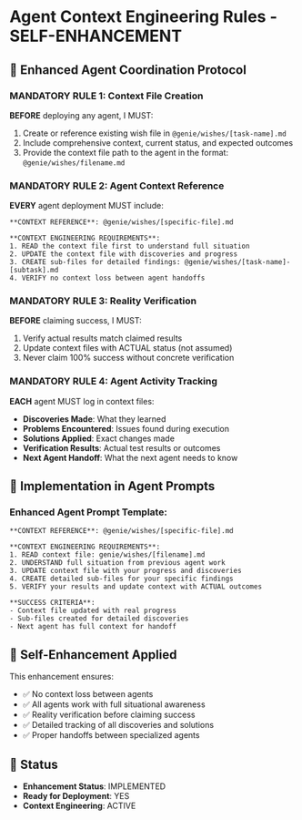 # Agent Context Engineering Rules - SELF-ENHANCEMENT

## 🧞 Enhanced Agent Coordination Protocol

### MANDATORY RULE 1: Context File Creation
**BEFORE** deploying any agent, I MUST:
1. Create or reference existing wish file in `@genie/wishes/[task-name].md`
2. Include comprehensive context, current status, and expected outcomes
3. Provide the context file path to the agent in the format: `@genie/wishes/filename.md`

### MANDATORY RULE 2: Agent Context Reference
**EVERY** agent deployment MUST include:
```
**CONTEXT REFERENCE**: @genie/wishes/[specific-file].md

**CONTEXT ENGINEERING REQUIREMENTS**:
1. READ the context file first to understand full situation
2. UPDATE the context file with discoveries and progress  
3. CREATE sub-files for detailed findings: @genie/wishes/[task-name]-[subtask].md
4. VERIFY no context loss between agent handoffs
```

### MANDATORY RULE 3: Reality Verification
**BEFORE** claiming success, I MUST:
1. Verify actual results match claimed results
2. Update context files with ACTUAL status (not assumed)
3. Never claim 100% success without concrete verification

### MANDATORY RULE 4: Agent Activity Tracking
**EACH** agent MUST log in context files:
- **Discoveries Made**: What they learned
- **Problems Encountered**: Issues found during execution
- **Solutions Applied**: Exact changes made
- **Verification Results**: Actual test results or outcomes
- **Next Agent Handoff**: What the next agent needs to know

## 🎯 Implementation in Agent Prompts

### Enhanced Agent Prompt Template:
```
**CONTEXT REFERENCE**: @genie/wishes/[specific-file].md

**CONTEXT ENGINEERING REQUIREMENTS**:
1. READ context file: genie/wishes/[filename].md
2. UNDERSTAND full situation from previous agent work
3. UPDATE context file with your progress and discoveries
4. CREATE detailed sub-files for your specific findings
5. VERIFY your results and update context with ACTUAL outcomes

**SUCCESS CRITERIA**:
- Context file updated with real progress
- Sub-files created for detailed discoveries
- Next agent has full context for handoff
```

## 🔄 Self-Enhancement Applied

This enhancement ensures:
- ✅ No context loss between agents
- ✅ All agents work with full situational awareness  
- ✅ Reality verification before claiming success
- ✅ Detailed tracking of all discoveries and solutions
- ✅ Proper handoffs between specialized agents

## 📝 Status
- **Enhancement Status**: IMPLEMENTED
- **Ready for Deployment**: YES
- **Context Engineering**: ACTIVE